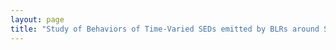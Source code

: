 ```yaml
---
layout: page
title: "Study of Behaviors of Time-Varied SEDs emitted by BLRs around SMBBHs"
---
```

# 
